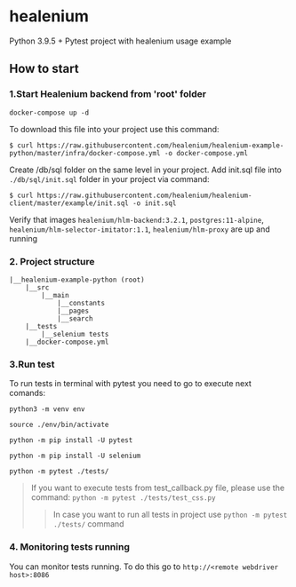 # healenium
Python 3.9.5 + Pytest project with healenium usage example 

## How to start
### 1.Start Healenium backend from 'root' folder

```docker-compose up -d```

To download this file into your project use this command:

```$ curl https://raw.githubusercontent.com/healenium/healenium-example-python/master/infra/docker-compose.yml -o docker-compose.yml```

Create /db/sql folder on the same level in your project. Add init.sql file into ```./db/sql/init.sql``` folder in your project via command:

```$ curl https://raw.githubusercontent.com/healenium/healenium-client/master/example/init.sql -o init.sql```

Verify that images ```healenium/hlm-backend:3.2.1```, ```postgres:11-alpine```, ```healenium/hlm-selector-imitator:1.1```, ```healenium/hlm-proxy``` are up and running

### 2. Project structure
```
|__healenium-example-python (root)
	|__src
        |__main
            |__constants
            |__pages
            |__search
    |__tests
        |__selenium tests
    |__docker-compose.yml

``` 
			   
### 3.Run test
To run tests in terminal with pytest you need to go to execute next comands:

``python3 -m venv env``

``source ./env/bin/activate``

``python -m pip install -U pytest``

``python -m pip install -U selenium``

``python -m pytest ./tests/``

> If you want to execute tests from test_callback.py file, please use the command: ```python -m pytest ./tests/test_css.py```
>> In case you want to run all tests in project use ```python -m pytest ./tests/``` command

### 4. Monitoring tests running
You can monitor tests running. To do this go to ```http://<remote webdriver host>:8086```
